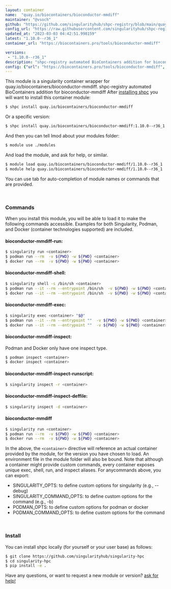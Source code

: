 ```yaml
---
layout: container
name:  "quay.io/biocontainers/bioconductor-mmdiff"
maintainer: "@vsoch"
github: "https://github.com/singularityhub/shpc-registry/blob/main/quay.io/biocontainers/bioconductor-mmdiff/container.yaml"
config_url: "https://raw.githubusercontent.com/singularityhub/shpc-registry/main/quay.io/biocontainers/bioconductor-mmdiff/container.yaml"
updated_at: "2023-03-03 04:42:51.998159"
latest: "1.10.0--r36_1"
container_url: "https://biocontainers.pro/tools/bioconductor-mmdiff"

versions:
 - "1.10.0--r36_1"
description: "shpc-registry automated BioContainers addition for bioconductor-mmdiff"
config: {"url": "https://biocontainers.pro/tools/bioconductor-mmdiff", "maintainer": "@vsoch", "description": "shpc-registry automated BioContainers addition for bioconductor-mmdiff", "latest": {"1.10.0--r36_1": "sha256:2e2368cebab4253fb267bede0556df3330ee683ba68c743c3ab4c25b810ec7bc"}, "tags": {"1.10.0--r36_1": "sha256:2e2368cebab4253fb267bede0556df3330ee683ba68c743c3ab4c25b810ec7bc"}, "docker": "quay.io/biocontainers/bioconductor-mmdiff"}
---
```


This module is a singularity container wrapper for quay.io/biocontainers/bioconductor-mmdiff.
shpc-registry automated BioContainers addition for bioconductor-mmdiff
After [installing shpc](#install) you will want to install this container module:


```bash
$ shpc install quay.io/biocontainers/bioconductor-mmdiff
```

Or a specific version:

```bash
$ shpc install quay.io/biocontainers/bioconductor-mmdiff:1.10.0--r36_1
```

And then you can tell lmod about your modules folder:

```bash
$ module use ./modules
```

And load the module, and ask for help, or similar.

```bash
$ module load quay.io/biocontainers/bioconductor-mmdiff/1.10.0--r36_1
$ module help quay.io/biocontainers/bioconductor-mmdiff/1.10.0--r36_1
```

You can use tab for auto-completion of module names or commands that are provided.

<br>

### Commands

When you install this module, you will be able to load it to make the following commands accessible.
Examples for both Singularity, Podman, and Docker (container technologies supported) are included.

#### bioconductor-mmdiff-run:

```bash
$ singularity run <container>
$ podman run --rm  -v ${PWD} -w ${PWD} <container>
$ docker run --rm  -v ${PWD} -w ${PWD} <container>
```

#### bioconductor-mmdiff-shell:

```bash
$ singularity shell -s /bin/sh <container>
$ podman run --it --rm --entrypoint /bin/sh  -v ${PWD} -w ${PWD} <container>
$ docker run --it --rm --entrypoint /bin/sh  -v ${PWD} -w ${PWD} <container>
```

#### bioconductor-mmdiff-exec:

```bash
$ singularity exec <container> "$@"
$ podman run --it --rm --entrypoint ""  -v ${PWD} -w ${PWD} <container> "$@"
$ docker run --it --rm --entrypoint ""  -v ${PWD} -w ${PWD} <container> "$@"
```

#### bioconductor-mmdiff-inspect:

Podman and Docker only have one inspect type.

```bash
$ podman inspect <container>
$ docker inspect <container>
```

#### bioconductor-mmdiff-inspect-runscript:

```bash
$ singularity inspect -r <container>
```

#### bioconductor-mmdiff-inspect-deffile:

```bash
$ singularity inspect -d <container>
```



#### bioconductor-mmdiff

```bash
$ singularity run <container>
$ podman run --rm  -v ${PWD} -w ${PWD} <container>
$ docker run --rm  -v ${PWD} -w ${PWD} <container>
```


In the above, the `<container>` directive will reference an actual container provided
by the module, for the version you have chosen to load. An environment file in the
module folder will also be bound. Note that although a container
might provide custom commands, every container exposes unique exec, shell, run, and
inspect aliases. For anycommands above, you can export:

 - SINGULARITY_OPTS: to define custom options for singularity (e.g., --debug)
 - SINGULARITY_COMMAND_OPTS: to define custom options for the command (e.g., -b)
 - PODMAN_OPTS: to define custom options for podman or docker
 - PODMAN_COMMAND_OPTS: to define custom options for the command

<br>

### Install

You can install shpc locally (for yourself or your user base) as follows:

```bash
$ git clone https://github.com/singularityhub/singularity-hpc
$ cd singularity-hpc
$ pip install -e .
```

Have any questions, or want to request a new module or version? [ask for help!](https://github.com/singularityhub/singularity-hpc/issues)